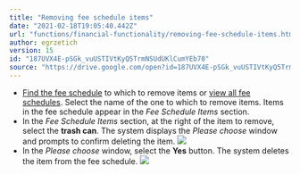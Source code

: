 ```yaml
---
title: "Removing fee schedule items"
date: "2021-02-18T19:05:40.442Z"
url: "functions/financial-functionality/removing-fee-schedule-items.html"
author: egrzetich
version: 15
id: "187UVX4E-pSGk_vuUSTIVtKyQ5TrmNSUdUKlCumYEb70"
source: "https://drive.google.com/open?id=187UVX4E-pSGk_vuUSTIVtKyQ5TrmNSUdUKlCumYEb70"
---
```

* [Find the fee schedule](finding-fee-schedules.html) to which to remove items or [view all fee schedules](viewing-all-fee-schedules.html). Select the name of the one to which to remove items. Items in the fee schedule appear in the <em>Fee Schedule Items</em> section.
* In the <em>Fee Schedule Items</em> section, at the right of the item to remove, select the <strong>trash can</strong>. The system displays the <em>Please choose</em> window and prompts to confirm deleting the item.  ![](removing-fee-schedule-items.images/image1.png)
* In the <em>Please choose</em> window, select the <strong>Yes</strong> button. The system deletes the item from the fee schedule. ![](removing-fee-schedule-items.images/image2.png)
